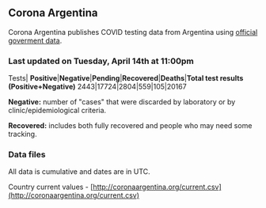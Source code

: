 ## Corona Argentina 

Corona Argentina publishes COVID testing data from Argentina using [official goverment data](https://www.argentina.gob.ar/coronavirus/informe-diario).


### Last updated on Tuesday, April 14th at 11:00pm

Tests|
**Positive**|**Negative**|**Pending**|**Recovered**|**Deaths**|**Total test results (Positive+Negative)**
2443|17724|2804|559|105|20167

**Negative:** number of "cases" that were discarded by laboratory or by clinic/epidemiological criteria.

**Recovered:** includes both fully recovered and people who may need some tracking.
 

### Data files

All data is cumulative and dates are in UTC.
 
Country current values - [http://coronaargentina.org/current.csv](http://coronaargentina.org/current.csv)


